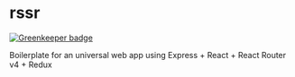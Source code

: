 # rssr

[![Greenkeeper badge](https://badges.greenkeeper.io/htdangkhoa/rssr.svg)](https://greenkeeper.io/)

Boilerplate for an universal web app using Express + React + React Router v4 + Redux
